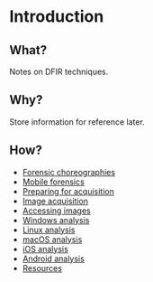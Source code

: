 # Introduction

## What?

Notes on DFIR techniques.

## Why?

Store information for reference later.

## How?

* [Forensic choreographies](choreography.md)
* [Mobile forensics](mobile.md)
* [Preparing for acquisition](preparation.md)
* [Image acquisition](acquisition.md)
* [Accessing images](access.md)
* [Windows analysis](windows.md)
* [Linux analysis](linux.md)
* [macOS analysis](macos.md)
* [iOS analysis](ios.md)
* [Android analysis](android.md)
* [Resources](resources.md)
